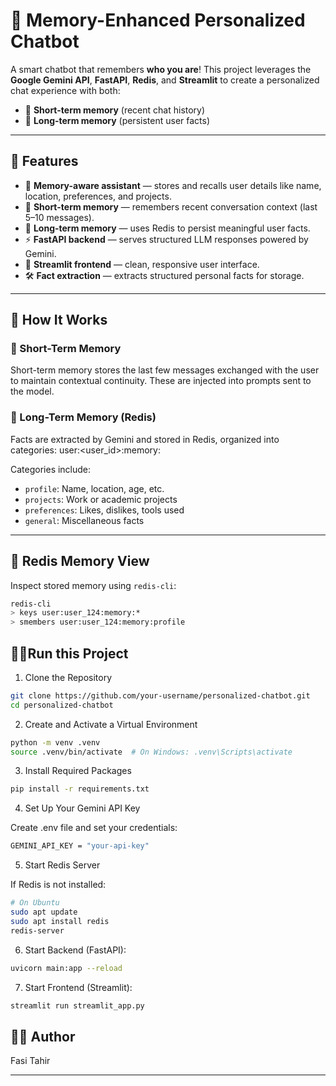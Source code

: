 # 🤖 Memory-Enhanced Personalized Chatbot

A smart chatbot that remembers **who you are**! This project leverages the **Google Gemini API**, **FastAPI**, **Redis**, and **Streamlit** to create a personalized chat experience with both:

- 🧠 **Short-term memory** (recent chat history)
- 💾 **Long-term memory** (persistent user facts)

---

## 📌 Features

- 🧠 **Memory-aware assistant** — stores and recalls user details like name, location, preferences, and projects.
- 🔁 **Short-term memory** — remembers recent conversation context (last 5–10 messages).
- 💾 **Long-term memory** — uses Redis to persist meaningful user facts.
- ⚡ **FastAPI backend** — serves structured LLM responses powered by Gemini.
- 🎯 **Streamlit frontend** — clean, responsive user interface.
- 🛠️ **Fact extraction** — extracts structured personal facts for storage.

---

## 🧠 How It Works

### 🔹 Short-Term Memory
Short-term memory stores the last few messages exchanged with the user to maintain contextual continuity. These are injected into prompts sent to the model.

### 🔹 Long-Term Memory (Redis)
Facts are extracted by Gemini and stored in Redis, organized into categories:
user:<user_id>:memory:<category>


Categories include:

- `profile`: Name, location, age, etc.
- `projects`: Work or academic projects
- `preferences`: Likes, dislikes, tools used
- `general`: Miscellaneous facts

---

## 💾 Redis Memory View

Inspect stored memory using `redis-cli`:

```bash
redis-cli
> keys user:user_124:memory:*
> smembers user:user_124:memory:profile
```

## 🏃‍➡️Run this Project

1. Clone the Repository

```bash
git clone https://github.com/your-username/personalized-chatbot.git
cd personalized-chatbot
```
2. Create and Activate a Virtual Environment

```bash
python -m venv .venv
source .venv/bin/activate  # On Windows: .venv\Scripts\activate
```

3. Install Required Packages

```bash
pip install -r requirements.txt
```

4. Set Up Your Gemini API Key

Create .env file and set your credentials:
```bash
GEMINI_API_KEY = "your-api-key"
```

5. Start Redis Server

If Redis is not installed:
```bash
# On Ubuntu
sudo apt update
sudo apt install redis
redis-server
```

6. Start Backend (FastAPI):

```bash
uvicorn main:app --reload
```

7. Start Frontend (Streamlit):

```bash
streamlit run streamlit_app.py
```

## 👨‍💻 Author

Fasi Tahir

---





